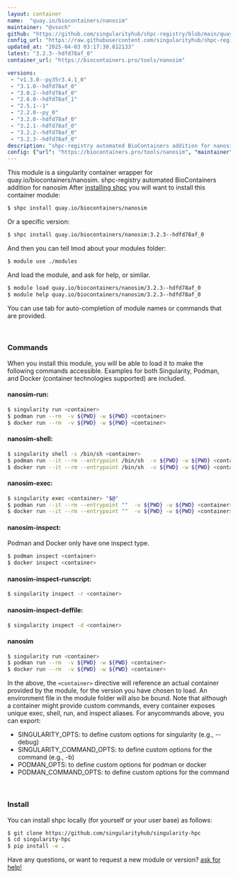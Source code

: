 ```yaml
---
layout: container
name:  "quay.io/biocontainers/nanosim"
maintainer: "@vsoch"
github: "https://github.com/singularityhub/shpc-registry/blob/main/quay.io/biocontainers/nanosim/container.yaml"
config_url: "https://raw.githubusercontent.com/singularityhub/shpc-registry/main/quay.io/biocontainers/nanosim/container.yaml"
updated_at: "2025-04-03 03:17:30.812133"
latest: "3.2.3--hdfd78af_0"
container_url: "https://biocontainers.pro/tools/nanosim"

versions:
 - "v1.3.0--py35r3.4.1_0"
 - "3.1.0--hdfd78af_0"
 - "3.0.2--hdfd78af_0"
 - "2.6.0--hdfd78af_1"
 - "2.5.1--1"
 - "2.2.0--py_0"
 - "3.2.0--hdfd78af_0"
 - "3.2.1--hdfd78af_0"
 - "3.2.2--hdfd78af_0"
 - "3.2.3--hdfd78af_0"
description: "shpc-registry automated BioContainers addition for nanosim"
config: {"url": "https://biocontainers.pro/tools/nanosim", "maintainer": "@vsoch", "description": "shpc-registry automated BioContainers addition for nanosim", "latest": {"3.2.3--hdfd78af_0": "sha256:de8acc27e090e21f2afe79630d5f6635b3e3e667b756b71f5dae8e8efe0dcf0c"}, "tags": {"v1.3.0--py35r3.4.1_0": "sha256:b95e724c235f1617857b850a09490e2b218716c4219b700813179e30a664972b", "3.1.0--hdfd78af_0": "sha256:38e67a7d37e00b443ce4679193d7f18381ed75194a04f321b2d8003139b94800", "3.0.2--hdfd78af_0": "sha256:b3cdc9ffb111069b787c5b2f744f2db9ffe552acdf10ab34428bd4ffd9f179d0", "2.6.0--hdfd78af_1": "sha256:d99389f4fafd8a36547cf5c2a6996a97d929482090682b1a4d070c28069d199b", "2.5.1--1": "sha256:75a726761a22d6413360b364dc537f8d6c0ce3a8bfc7aa2cceb22462fb39df99", "2.2.0--py_0": "sha256:e0aa40ac85603964e11f2f5852adc4b5a9dff33f00291fd5190948fc86e6a9c7", "3.2.0--hdfd78af_0": "sha256:c10de4b00a8540b13f854f133b83d419abdc08ab6d294441046b640e24c646ab", "3.2.1--hdfd78af_0": "sha256:1c5cc83081b385bcd309519868130386ad236e71387cafb0854845ffb136a68a", "3.2.2--hdfd78af_0": "sha256:dc88183e320fe6b0e0a95da18962877221bc760e4f09fb5ce6d49d6086f06115", "3.2.3--hdfd78af_0": "sha256:de8acc27e090e21f2afe79630d5f6635b3e3e667b756b71f5dae8e8efe0dcf0c"}, "docker": "quay.io/biocontainers/nanosim"}
---
```


This module is a singularity container wrapper for quay.io/biocontainers/nanosim.
shpc-registry automated BioContainers addition for nanosim
After [installing shpc](#install) you will want to install this container module:


```bash
$ shpc install quay.io/biocontainers/nanosim
```

Or a specific version:

```bash
$ shpc install quay.io/biocontainers/nanosim:3.2.3--hdfd78af_0
```

And then you can tell lmod about your modules folder:

```bash
$ module use ./modules
```

And load the module, and ask for help, or similar.

```bash
$ module load quay.io/biocontainers/nanosim/3.2.3--hdfd78af_0
$ module help quay.io/biocontainers/nanosim/3.2.3--hdfd78af_0
```

You can use tab for auto-completion of module names or commands that are provided.

<br>

### Commands

When you install this module, you will be able to load it to make the following commands accessible.
Examples for both Singularity, Podman, and Docker (container technologies supported) are included.

#### nanosim-run:

```bash
$ singularity run <container>
$ podman run --rm  -v ${PWD} -w ${PWD} <container>
$ docker run --rm  -v ${PWD} -w ${PWD} <container>
```

#### nanosim-shell:

```bash
$ singularity shell -s /bin/sh <container>
$ podman run --it --rm --entrypoint /bin/sh  -v ${PWD} -w ${PWD} <container>
$ docker run --it --rm --entrypoint /bin/sh  -v ${PWD} -w ${PWD} <container>
```

#### nanosim-exec:

```bash
$ singularity exec <container> "$@"
$ podman run --it --rm --entrypoint ""  -v ${PWD} -w ${PWD} <container> "$@"
$ docker run --it --rm --entrypoint ""  -v ${PWD} -w ${PWD} <container> "$@"
```

#### nanosim-inspect:

Podman and Docker only have one inspect type.

```bash
$ podman inspect <container>
$ docker inspect <container>
```

#### nanosim-inspect-runscript:

```bash
$ singularity inspect -r <container>
```

#### nanosim-inspect-deffile:

```bash
$ singularity inspect -d <container>
```



#### nanosim

```bash
$ singularity run <container>
$ podman run --rm  -v ${PWD} -w ${PWD} <container>
$ docker run --rm  -v ${PWD} -w ${PWD} <container>
```


In the above, the `<container>` directive will reference an actual container provided
by the module, for the version you have chosen to load. An environment file in the
module folder will also be bound. Note that although a container
might provide custom commands, every container exposes unique exec, shell, run, and
inspect aliases. For anycommands above, you can export:

 - SINGULARITY_OPTS: to define custom options for singularity (e.g., --debug)
 - SINGULARITY_COMMAND_OPTS: to define custom options for the command (e.g., -b)
 - PODMAN_OPTS: to define custom options for podman or docker
 - PODMAN_COMMAND_OPTS: to define custom options for the command

<br>

### Install

You can install shpc locally (for yourself or your user base) as follows:

```bash
$ git clone https://github.com/singularityhub/singularity-hpc
$ cd singularity-hpc
$ pip install -e .
```

Have any questions, or want to request a new module or version? [ask for help!](https://github.com/singularityhub/singularity-hpc/issues)
